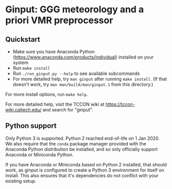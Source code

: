 # Ginput: GGG meteorology and a priori VMR preprocessor

## Quickstart

* Make sure you have Anaconda Python (https://www.anaconda.com/products/individual) 
  installed on your system
* Run `make install`
* Run `./run_ginput.py --help` to see available subcommands
* For more detailed help, try `man ginput` after running `make install`. 
  (If that doesn't work, try `man man/build/man/ginput.1` from this 
  directory.)
  
For more install options, run `make help`.

For more detailed help, visit the TCCON wiki at https://tccon-wiki.caltech.edu/
and search for "ginput".

## Python support

Only Python 3 is supported. Python 2 reached end-of-life on 1 Jan 2020. 
We also require that the `conda` package manager provided with the Anaconda
Python distribution be installed, and so only officially support Anaconda or
Miniconda Python. 

If you have Anaconda or Miniconda based on Python 2 installed, that should work,
as ginput is configured to create a Python 3 environment for itself on install.
This also ensures that it's dependencies do not conflict with your existing 
setup.
